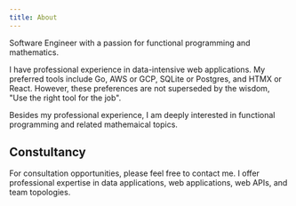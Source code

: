 ```yaml
---
title: About
---
```


Software Engineer with a passion for functional programming and mathematics.

I have professional experience in data-intensive web applications. My preferred
tools include Go, AWS or GCP, SQLite or Postgres, and HTMX or React. However,
these preferences are not superseded by the wisdom, "Use the right tool for the
job".

Besides my professional experience, I am deeply interested in functional
programming and related mathemaical topics.

## Constultancy

<!--TODO: Provide a link to a consultation contact form or something.-->

For consultation opportunities, please feel free to contact me. I offer
professional expertise in data applications, web applications, web APIs, and
team topologies.
